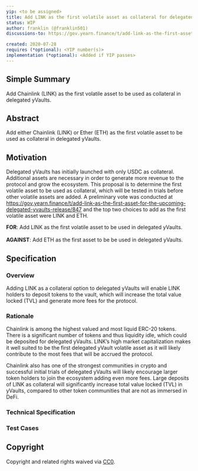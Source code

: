 ```yaml
---
yip: <to be assigned>
title: Add LINK as the first volatile asset as collateral for delegated yVaults
status: WIP
author: franklin (@franklin501) 
discussions-to: https://gov.yearn.finance/t/add-link-as-the-first-asset-for-the-upcoming-delegated-yvaults-release/847

created: 2020-07-28
requires (*optional): <YIP number(s)>
implementation (*optional): <Added if YIP passes>
---
```

  
<!--You can leave these HTML comments in your merged YIP and delete the visible duplicate text guides, they will not appear and may be helpful to refer to if you edit it again. This is the suggested template for new YIPs. Note that an YIP number will be assigned by an editor. When opening a pull request to submit your YIP, please use an abbreviated title in the filename, `yip-draft_title_abbrev.md`. The title should be 44 characters or less.-->
## Simple Summary
<!--"If you can't explain it simply, you don't understand it well enough." Simply describe the outcome the proposed changes intends to achieve. This should be non-technical and accessible to a casual community member.-->
Add Chainlink (LINK) as the first volatile asset to be used as collateral in delegated yVaults.

## Abstract
<!--A short (~200 word) description of the proposed change, the abstract should clearly describe the proposed change. This is what *will* be done if the YIP is implemented, not *why* it should be done or *how* it will be done. If the YIP proposes deploying a new contract, write, "we propose to deploy a new contract that will do x".-->
Add either Chainlink (LINK) or Ether (ETH) as the first volatile asset to be used as collateral in delegated yVaults. 

## Motivation
<!--This is the problem statement. This is the *why* of the YIP. It should clearly explain *why* the current state of the protocol is inadequate.  It is critical that you explain *why* the change is needed, if the YIP proposes changing how something is calculated, you must address *why* the current calculation is innaccurate or wrong. This is not the place to describe how the YIP will address the issue!-->
Delegated yVaults has initially launched with only USDC as collateral. Additional assets are necessary in order to generate more revenue to the protocol and grow the ecosystem. This proposal is to determine the first volatile asset to be used as collateral, which will be tested in trials before other volatile assets are added. A preliminary vote was conducted at https://gov.yearn.finance/t/add-link-as-the-first-asset-for-the-upcoming-delegated-yvaults-release/847 and the top two choices to add as the first volatile asset were LINK and ETH. 

**FOR**: Add LINK as the first volatile asset to be used in delegated yVaults. <br><br>
**AGAINST**: Add ETH as the first asset to be be used in delegated yVaults. 

## Specification
<!--The specification should describe the syntax and semantics of any new feature, there are five sections
1. Overview
2. Rationale
3. Technical Specification
4. Test Cases
5. Configurable Values
-->

### Overview
<!--This is a high level overview of *how* the YIP will solve the problem. The overview should clearly describe how the new feature will be implemented.-->
Adding LINK as a collateral option to delegated yVaults will enable LINK holders to deposit tokens to the vault, which will increase the total value locked (TVL) and generate more fees for the protocol. 

### Rationale
<!--This is where you explain the reasoning behind how you propose to solve the problem. Why did you propose to implement the change in this way, what were the considerations and trade-offs. The rationale fleshes out what motivated the design and why particular design decisions were made. It should describe alternate designs that were considered and related work. The rationale may also provide evidence of consensus within the community, and should discuss important objections or concerns raised during discussion.-->
Chainlink is among the highest valued and most liquid ERC-20 tokens. There is a significant number of tokens and thus liquidity idle, which could be deposited for delegated yVaults. LINK’s high market capitalization makes it well suited to be the first delegated yVault volatile asset as it will likely contribute to the most fees that will be accrued the protocol. 

Chainlink also has one of the strongest communities in crypto and successful initial trials of delegated yVaults will likely encourage larger token holders to join the ecosystem adding even more fees. Large deposits of LINK as collateral will significantly increase total value locked (TVL) in yVaults, compared to other token communities that are not as immersed in DeFi. 

### Technical Specification
<!--The technical specification should outline the public API of the changes proposed. That is, changes to any of the interfaces yEarn Finance currently exposes or the creations of new ones.-->

### Test Cases
<!--Test cases for an implementation are mandatory for YIPs but can be included with the implementation..-->

## Copyright
Copyright and related rights waived via [CC0](https://creativecommons.org/publicdomain/zero/1.0/).
